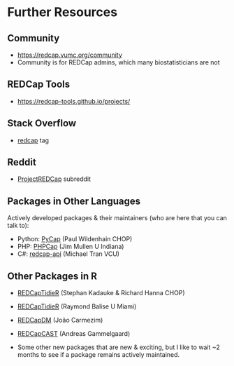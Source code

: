 Further Resources
==============

Community
------------

* <https://redcap.vumc.org/community>
* Community is for REDCap admins, which many biostatisticians are not

REDCap Tools
------------

* <https://redcap-tools.github.io/projects/>

Stack Overflow
------------

* [redcap](https://stackoverflow.com/questions/tagged/redcap) tag

Reddit
------------

* [ProjectREDCap](https://www.reddit.com/r/ProjectREDCap/) subreddit

Packages in Other Languages
------------

Actively developed packages & their maintainers (who are here that you can talk to):

* Python: [PyCap](https://github.com/redcap-tools/PyCap) (Paul Wildenhain CHOP)
* PHP: [PHPCap](https://github.com/iuredcap/phpcap) (Jim Mullen U Indiana)
* C#: [redcap-api](https://github.com/tranpl/redcap-api) (Michael Tran VCU)

Other Packages in R
------------

* [REDCapTidieR](https://chop-cgtinformatics.github.io/REDCapTidieR/) (Stephan Kadauke & Richard Hanna CHOP)
* [REDCapTidieR](https://raymondbalise.github.io/tidyREDCap/) (Raymond Balise U Miami)
* [REDCapDM](https://github.com/bruigtp/REDCapDM) (João Carmezim)
* [REDCapCAST](https://github.com/agdamsbo/REDCapCAST) (Andreas Gammelgaard)

* Some other new packages that are new & exciting,
  but I like to wait ~2 months to see if a package
  remains actively maintained.
